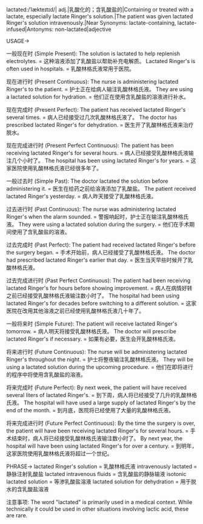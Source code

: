 lactated:/ˈlækteɪtɪd/| adj.|乳酸化的；含乳酸盐的|Containing or treated with a lactate, especially lactate Ringer's solution.|The patient was given lactated Ringer's solution intravenously.|Near Synonyms: lactate-containing, lactate-infused|Antonyms: non-lactated|adjective


USAGE->

一般现在时 (Simple Present):
The solution is lactated to help replenish electrolytes. =  这种溶液添加了乳酸盐以帮助补充电解质。
Lactated Ringer's is often used in hospitals. = 乳酸林格氏液常用于医院。

现在进行时 (Present Continuous):
The nurse is administering lactated Ringer's to the patient. = 护士正在给病人输注乳酸林格氏液。
They are using a lactated solution for hydration. = 他们正在使用含乳酸盐的溶液进行补水。

现在完成时 (Present Perfect):
The patient has received lactated Ringer's several times. = 病人已经接受过几次乳酸林格氏液了。
The doctor has prescribed lactated Ringer's for dehydration. = 医生开了乳酸林格氏液来治疗脱水。


现在完成进行时 (Present Perfect Continuous):
The patient has been receiving lactated Ringer's for several hours. = 病人已经接受乳酸林格氏液输注几个小时了。
The hospital has been using lactated Ringer's for years. = 这家医院使用乳酸林格氏液已经很多年了。


一般过去时 (Simple Past):
The doctor lactated the solution before administering it. = 医生在给药之前给溶液添加了乳酸盐。
The patient received lactated Ringer's yesterday. = 病人昨天接受了乳酸林格氏液。

过去进行时 (Past Continuous):
The nurse was administering lactated Ringer's when the alarm sounded. = 警报响起时，护士正在输注乳酸林格氏液。
They were using a lactated solution during the surgery. = 他们在手术期间使用了含乳酸盐的溶液。


过去完成时 (Past Perfect):
The patient had received lactated Ringer's before the surgery began. = 手术开始前，病人已经接受了乳酸林格氏液。
The doctor had prescribed lactated Ringer's earlier that day. = 医生当天早些时候开了乳酸林格氏液。


过去完成进行时 (Past Perfect Continuous):
The patient had been receiving lactated Ringer's for hours before showing improvement. = 病人在病情好转之前已经接受乳酸林格氏液输注数小时了。
The hospital had been using lactated Ringer's for decades before switching to a different solution. = 这家医院在改用其他溶液之前已经使用乳酸林格氏液几十年了。


一般将来时 (Simple Future):
The patient will receive lactated Ringer's tomorrow. = 病人明天将接受乳酸林格氏液。
The doctor will prescribe lactated Ringer's if necessary. = 如果有必要，医生会开乳酸林格氏液。


将来进行时 (Future Continuous):
The nurse will be administering lactated Ringer's throughout the night. = 护士将整夜输注乳酸林格氏液。
They will be using a lactated solution during the upcoming procedure. = 他们在即将进行的程序中将使用含乳酸盐的溶液。


将来完成时 (Future Perfect):
By next week, the patient will have received several liters of lactated Ringer's. = 到下周，病人将已经接受了几升的乳酸林格氏液。
The hospital will have used a large supply of lactated Ringer's by the end of the month. = 到月底，医院将已经使用了大量的乳酸林格氏液。


将来完成进行时 (Future Perfect Continuous):
By the time the surgery is over, the patient will have been receiving lactated Ringer's for several hours. = 手术结束时，病人将已经接受乳酸林格氏液输注数小时了。
By next year, the hospital will have been using lactated Ringer's for over a century. = 到明年，这家医院使用乳酸林格氏液将超过一个世纪。



PHRASE->
lactated Ringer's solution = 乳酸林格氏液
intravenously lactated  = 静脉注射乳酸盐
lactated intravenous fluids = 含乳酸盐的静脉输液
isotonic lactated solution = 等渗乳酸盐溶液
lactated solution for dehydration = 用于脱水的含乳酸盐溶液

注意事项:
The word "lactated" is primarily used in a medical context.  While technically it could be used in other situations involving lactic acid, these are rare.
